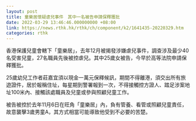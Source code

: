 ```yaml
---
layout: post
title: 童樂居懷疑虐兒事件　其中一名被告申請保釋獲批
date: 2022-03-29 13:46:46.000000000 +08:00
link: https://news.rthk.hk/rthk/ch/component/k2/1641435-20220329.htm
categories: rthk
---
```


香港保護兒童會轄下「童樂居」，去年12月被揭發涉嫌虐兒事件，調查涉及最少40名受害兒童，27名職員先後被控虐兒。其中25歲女被告，今早於高等法院申請保釋獲批。

25歲幼兒工作者莊嘉宜須以現金一萬元保釋候訊，期間不得離港，須交出所有旅遊證件，居於報稱住址，每星期到警署報到一次，不得接觸控方證人、踏足涉案地址100米內、接觸該處職員及兒童或參與照顧兒童工作。

被告被控於去年11月6日在旺角「童樂居」內，負有管養、看管或照顧兒童責任，故意襲擊3歲男童A，其方式相當可能導致他受到不必要的苦楚。
